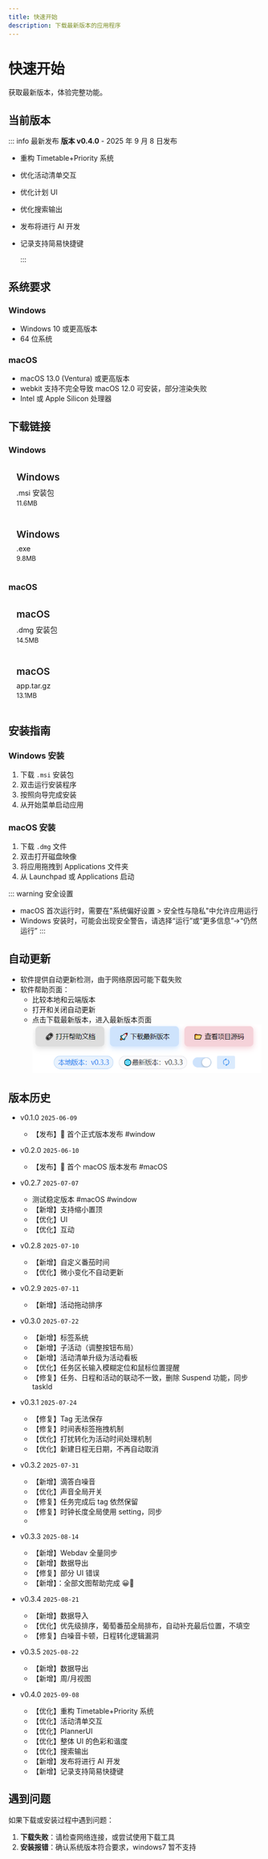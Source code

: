 ```yaml
---
title: 快速开始
description: 下载最新版本的应用程序
---
```


# 快速开始

获取最新版本，体验完整功能。

## 当前版本

::: info 最新发布
**版本 v0.4.0** - 2025 年 9 月 8 日发布

- 重构 Timetable+Priority 系统
- 优化活动清单交互
- 优化计划 UI
- 优化搜索输出
- 发布将进行 AI 开发
- 记录支持简易快捷键

  :::

## 系统要求

### Windows

- Windows 10 或更高版本
- 64 位系统

### macOS

- macOS 13.0 (Ventura) 或更高版本
- webkit 支持不完全导致 macOS 12.0 可安装，部分渲染失败
- Intel 或 Apple Silicon 处理器

## 下载链接

### Windows

<a href="https://github.com/Xeonilian/pomotention/releases/download/v0.4.0/pomotention_0.4.0_x64_en-US.msi" class="download-btn windows">
  <span class="platform">Windows</span>
  <span class="format">.msi 安装包</span>
  <span class="size">11.6MB</span>
</a>

<a href="https://github.com/Xeonilian/pomotention/releases/download/v0.4.0/pomotention_0.4.0_x64-setup.exe" class="download-btn windows">
  <span class="platform">Windows</span>
  <span class="format">.exe </span>
  <span class="size">9.8MB</span>
</a>

### macOS

<a href="https://github.com/Xeonilian/pomotention/releases/download/v0.4.0/pomotention_0.4.0_x64.dmg" class="download-btn macos">
  <span class="platform">macOS</span>
  <span class="format">.dmg 安装包</span>
  <span class="size">14.5MB</span>
</a>

<a href="https://github.com/Xeonilian/pomotention/releases/download/v0.4.0/pomotention.app.tar.gz" class="download-btn macos">
  <span class="platform">macOS</span>
  <span class="format">app.tar.gz</span>
  <span class="size">13.1MB</span>
</a>

## 安装指南

### Windows 安装

1. 下载 `.msi` 安装包
2. 双击运行安装程序
3. 按照向导完成安装
4. 从开始菜单启动应用

### macOS 安装

1. 下载 `.dmg` 文件
2. 双击打开磁盘映像
3. 将应用拖拽到 Applications 文件夹
4. 从 Launchpad 或 Applications 启动

::: warning 安全设置

- macOS 首次运行时，需要在"系统偏好设置 > 安全性与隐私"中允许应用运行
- Windows 安装时，可能会出现安全警告，请选择“运行”或“更多信息”->“仍然运行”
  :::

## 自动更新

- 软件提供自动更新检测，由于网络原因可能下载失败
- 软件帮助页面：
  - 比较本地和云端版本
  - 打开和关闭自动更新
  - 点击下载最新版本，进入最新版本页面
    ![更新页](public/update-page.png)

## 版本历史

- v0.1.0 `2025-06-09`

  - 【发布】🎉 首个正式版本发布 #window

- v0.2.0 `2025-06-10`

  - 【发布】🎉 首个 macOS 版本发布 #macOS

- v0.2.7 `2025-07-07`

  - 测试稳定版本 #macOS #window
  - 【新增】支持缩小置顶
  - 【优化】UI
  - 【优化】互动

- v0.2.8 `2025-07-10`

  - 【新增】自定义番茄时间
  - 【优化】微小变化不自动更新

- v0.2.9 `2025-07-11`

  - 【新增】活动拖动排序

- v0.3.0 `2025-07-22`

  - 【新增】标签系统
  - 【新增】子活动（调整按钮布局）
  - 【新增】活动清单升级为活动看板
  - 【优化】任务区长输入模糊定位和鼠标位置提醒
  - 【修复】任务、日程和活动的联动不一致，删除 Suspend 功能，同步 taskId

- v0.3.1 `2025-07-24`

  - 【修复】Tag 无法保存
  - 【修复】时间表标签拖拽机制
  - 【优化】打扰转化为活动时间处理机制
  - 【优化】新建日程无日期，不再自动取消

- v0.3.2 `2025-07-31`
  - 【新增】滴答白噪音
  - 【优化】声音全局开关
  - 【修复】任务完成后 tag 依然保留
  - 【修复】时钟长度全局使用 setting，同步
  -
- v0.3.3 `2025-08-14`

  - 【新增】Webdav 全量同步
  - 【新增】数据导出
  - 【修复】部分 UI 错误
  - 【新增】：全部文图帮助完成 😀🎇

- v0.3.4 `2025-08-21`

  - 【新增】数据导入
  - 【优化】优先级排序，葡萄番茄全局排布，自动补充最后位置，不填空
  - 【修复】白噪音卡顿，日程转化逻辑漏洞

- v0.3.5 `2025-08-22`

  - 【新增】数据导出
  - 【新增】周/月视图

- v0.4.0 `2025-09-08`
  - 【优化】重构 Timetable+Priority 系统
  - 【优化】活动清单交互
  - 【优化】PlannerUI
  - 【优化】整体 UI 的色彩和谐度
  - 【优化】搜索输出
  - 【新增】发布将进行 AI 开发
  - 【新增】记录支持简易快捷键

## 遇到问题

如果下载或安装过程中遇到问题：

1. **下载失败**：请检查网络连接，或尝试使用下载工具
2. **安装报错**：确认系统版本符合要求，windows7 暂不支持

<style>

.download-btn {
  display: flex;
  flex-direction: column;
  padding: 1rem;
  border: 2px solid var(--vp-c-border);
  border-radius: 8px;
  text-decoration: none;
  transition: all 0.3s ease;
  background: var(--vp-c-bg-soft);
  margin-bottom: 10px;
}

.download-btn:hover {
  border-color: var(--vp-c-brand);
  transform: translateY(-2px);
  box-shadow: 0 4px 12px rgba(0,0,0,0.1);
}

.download-btn .platform {
  font-size: 1.2rem;
  font-weight: 600;
  color: var(--vp-c-text-1);
  margin-bottom: 0.5rem;
}

.download-btn .format {
  color: var(--vp-c-text-2);
  font-size: 0.9rem;
}

.download-btn .size {
  color: var(--vp-c-text-3);
  font-size: 0.8rem;
  margin-top: 0.25rem;
}

.windows:hover { border-color: #0078d4; }
.macos:hover { border-color: #007aff; }
.linux:hover { border-color: #ff6b35; }
</style>
